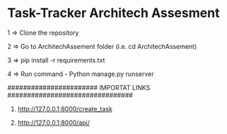 # Task-Tracker Architech Assesment

1 => Clone the repository

2 => Go to ArchitechAssement folder (i.e. cd ArchitechAssement)


3 => pip install -r requirements.txt

4 => Run command - Python manage.py runserver


####################### IMPORTAT LINKS ################################

1) http://127.0.0.1:8000/create_task

2) http://127.0.0.1:8000/api/

